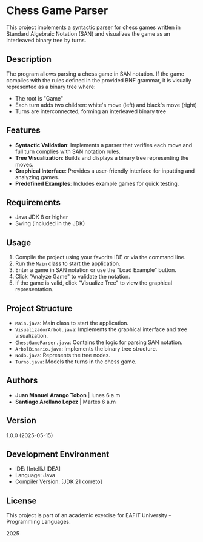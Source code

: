 # Chess Game Parser

This project implements a syntactic parser for chess games written in Standard Algebraic Notation (SAN) and visualizes the game as an interleaved binary tree by turns.

## Description

The program allows parsing a chess game in SAN notation. If the game complies with the rules defined in the provided BNF grammar, it is visually represented as a binary tree where:

- The root is "Game"
- Each turn adds two children: white's move (left) and black's move (right)
- Turns are interconnected, forming an interleaved binary tree

## Features

- **Syntactic Validation**: Implements a parser that verifies each move and full turn complies with SAN notation rules.
- **Tree Visualization**: Builds and displays a binary tree representing the moves.
- **Graphical Interface**: Provides a user-friendly interface for inputting and analyzing games.
- **Predefined Examples**: Includes example games for quick testing.

## Requirements

- Java JDK 8 or higher
- Swing (included in the JDK)

## Usage

1. Compile the project using your favorite IDE or via the command line.
2. Run the `Main` class to start the application.
3. Enter a game in SAN notation or use the "Load Example" button.
4. Click "Analyze Game" to validate the notation.
5. If the game is valid, click "Visualize Tree" to view the graphical representation.

## Project Structure

- `Main.java`: Main class to start the application.
- `VisualizadorArbol.java`: Implements the graphical interface and tree visualization.
- `ChessGameParser.java`: Contains the logic for parsing SAN notation.
- `ArbolBinario.java`: Implements the binary tree structure.
- `Nodo.java`: Represents the tree nodes.
- `Turno.java`: Models the turns in the chess game.

## Authors

- **Juan Manuel Arango Tobon** | lunes 6 a.m 
- **Santiago Arellano Lopez** | Martes 6 a.m

## Version

1.0.0 (2025-05-15)

## Development Environment

- IDE: [IntelliJ IDEA]
- Language: Java 
- Compiler Version: [JDK 21 correto]

## License

This project is part of an academic exercise for EAFIT University - Programming Languages.

2025
